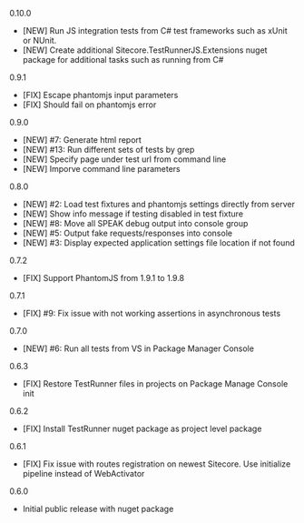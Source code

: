 ﻿0.10.0  
* [NEW] Run JS integration tests from C# test frameworks such as xUnit or NUnit.   
* [NEW] Create additional Sitecore.TestRunnerJS.Extensions nuget package for additional tasks such as running from C#

0.9.1  
* [FIX] Escape phantomjs input parameters  
* [FIX] Should fail on phantomjs error 

0.9.0  
* [NEW] #7: Generate html report  
* [NEW] #13: Run different sets of tests by grep  
* [NEW] Specify page under test url from command line  
* [NEW] Imporve command line parameters  

0.8.0  
* [NEW] #2: Load test fixtures and phantomjs settings directly from server  
* [NEW] Show info message if testing disabled in test fixture  
* [NEW] #8: Move all SPEAK debug output into console group  
* [NEW] #5: Output fake requests/responses into console  
* [NEW] #3: Display expected application settings file location if not found  

0.7.2  
* [FIX] Support PhantomJS from 1.9.1 to 1.9.8 

0.7.1  
* [FIX] #9: Fix issue with not working assertions in asynchronous tests 

0.7.0  
* [NEW] #6: Run all tests from VS in Package Manager Console

0.6.3  
* [FIX] Restore TestRunner files in projects on Package Manage Console init

0.6.2  
* [FIX] Install TestRunner nuget package as project level package

0.6.1  
* [FIX] Fix issue with routes registration on newest Sitecore. Use initialize pipeline instead of WebActivator

0.6.0  
* Initial public release with nuget package